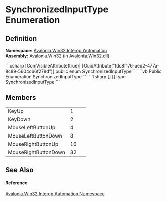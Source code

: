# SynchronizedInputType Enumeration




## Definition
**Namespace:** <a href="N_Avalonia_Win32_Interop_Automation">Avalonia.Win32.Interop.Automation</a>  
**Assembly:** Avalonia.Win32 (in Avalonia.Win32.dll)

<Tabs groupId="api-code-preview">
<TabItem value="csharp" label="C#">
```csharp
[ComVisibleAttribute(true)]
[GuidAttribute("fdc8f176-aed2-477a-8c89-5604c66f278d")]
public enum SynchronizedInputType
```
</TabItem>
<TabItem value="vb" label="VB">
```vb
<ComVisibleAttribute(true)>
<GuidAttribute("fdc8f176-aed2-477a-8c89-5604c66f278d")>
Public Enumeration SynchronizedInputType
```
</TabItem>
<TabItem value="fsharp" label="F#">
```fsharp
[<ComVisibleAttribute(true)>]
[<GuidAttribute("fdc8f176-aed2-477a-8c89-5604c66f278d")>]
type SynchronizedInputType
```
</TabItem>
</Tabs>



## Members
<table>
<tr>
<td>KeyUp</td>
<td>1</td>
<td> </td>
</tr>
<tr>
<td>KeyDown</td>
<td>2</td>
<td> </td>
</tr>
<tr>
<td>MouseLeftButtonUp</td>
<td>4</td>
<td> </td>
</tr>
<tr>
<td>MouseLeftButtonDown</td>
<td>8</td>
<td> </td>
</tr>
<tr>
<td>MouseRightButtonUp</td>
<td>16</td>
<td> </td>
</tr>
<tr>
<td>MouseRightButtonDown</td>
<td>32</td>
<td> </td>
</tr>
</table>

## See Also


#### Reference
<a href="N_Avalonia_Win32_Interop_Automation">Avalonia.Win32.Interop.Automation Namespace</a>  

